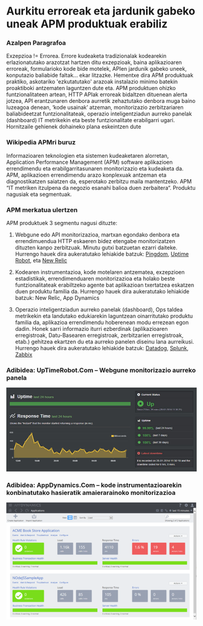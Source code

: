 # Aurkitu erroreak eta jardunik gabeko uneak APM produktuak erabiliz

### Azalpen Paragrafoa

Exzepzioa != Errorea. Errore kudeaketa tradizionalak kodearekin erlazionatutako arazotzat hartzen ditu exzepzioak, baina aplikazioaren erroreak, formularioko kode bide motelek, APIen jardunik gabeko uneek, konputazio baliabide faltak... ekar litzazke. Hementxe dira APM produktuak praktiko, askotariko 'ezkutatutako' arazoak instalazio minimo batekin proaktiboki antzematen laguntzen dute eta. APM produktuen ohizko funtzionalitateen artean, HTTP APIak erroreak bidaltzen dituenean alerta jotzea, API erantzunaren denbora aurretik zehaztutako denbora muga baino luzeagoa denean, ‘kode usainak’ atzeman, monitorizazio zerbitzariaren baliabideetzat funtzionalitateak, operazio inteligentziadun aurreko panelak (dashboard) IT metrikekin eta beste funtzionalitate erabilgarri ugari. Hornitzaile gehienek dohaineko plana eskeintzen dute

### Wikipedia APMri buruz

Informazioaren teknologien eta sistemen kudeaketaren alorretan, Application Performance Management (APM) software aplikazioen errendimendu eta erabilgarritasunaren monitorizazio eta kudeaketa da. APM, aplikazioen errendimendu arazo konplexuak antzeman eta diagnostikatzen saiatzen da, esperotako zerbitzu maila mantentzeko. APM “IT metriken itzulpena da negozio esanahi balioa duen zerbaitera“. Produktu nagusiak eta segmentuak.

### APM merkatua ulertzen

APM produktuek 3 segmentu nagusi dituzte:

1. Webgune edo API monitorizazioa, martxan egondako denbora eta errendimuendua HTTP eskaeren bidez etengabe monitorizatzen dituzten kanpo zerbitzuak. Minutu gutxi batzuetan ezarri daiteke. Hurrengo hauek dira aukeratutako lehiakide batzuk: [Pingdom](https://www.pingdom.com/), [Uptime Robot](https://uptimerobot.com/), eta [New Relic](https://newrelic.com/application-monitoring)

2. Kodearen instrumentazioa, kode motelaren antzematea, exzepzioen estadistikak, errendimenduaren monitorizazioa eta holako beste funtzionalitateak erabiltzeko agente bat aplikazioan txertatzea eskatzen duen produktu familia da. Hurrengo hauek dira aukeratutako lehiakide batzuk: New Relic, App Dynamics

3. Operazio inteligentziadun aurreko panelak (dashboard), Ops taldea metrikekin eta landutako edukiarekin laguntzean oinarritutako produktu familia da, aplikazioa errendimendu hoberenean modu errezean egon dadin. Honek sarri informazio iturri ezberdinak (aplikazioaren erregistroak, Datu-Basearen erregistroak, zerbitzarien erregistroak, etab.) gehitzea ekartzen du eta aurreko panelen diseinu lana aurreikusi. Hurrengo hauek dira aukeratutako lehiakide batzuk: [Datadog](https://www.datadoghq.com/), [Splunk](https://www.splunk.com/), [Zabbix](https://www.zabbix.com/)

### Adibidea: UpTimeRobot.Com – Webgune monitorizazio aurreko panela

![alt text](https://github.com/goldbergyoni/nodebestpractices/blob/master/assets/images/uptimerobot.jpg "Webgune monitorizazio aurreko panela")

### Adibidea: AppDynamics.Com – kode instrumentazioarekin konbinatutako hasieratik amaierarainoko monitorizazioa

![alt text](https://github.com/goldbergyoni/nodebestpractices/blob/master/assets/images/app-dynamics-dashboard.png "kode instrumentazioarekin konbinatutako hasieratik amaierarainoko monitorizazioa")
